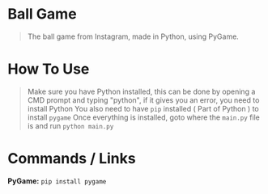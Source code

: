 # Ball Game
> The ball game from Instagram, made in Python, using PyGame.


# How To Use
> Make sure you have Python installed, this can be done by opening a CMD prompt and typing "python", if it gives you an error, you need to install Python
> You also need to have ``pip`` installed ( Part of Python ) to install ``pygame``
> Once everything is installed, goto where the ``main.py`` file is and run ``python main.py``

# Commands / Links
**PyGame:** 
```pip install pygame```

